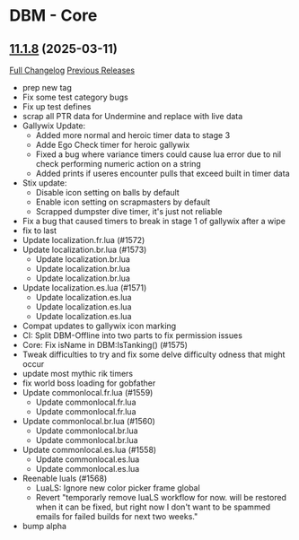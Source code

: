 # DBM - Core

## [11.1.8](https://github.com/DeadlyBossMods/DeadlyBossMods/tree/11.1.8) (2025-03-11)
[Full Changelog](https://github.com/DeadlyBossMods/DeadlyBossMods/compare/11.1.7...11.1.8) [Previous Releases](https://github.com/DeadlyBossMods/DeadlyBossMods/releases)

- prep new tag  
- Fix some test category bugs  
- Fix up test defines  
- scrap all PTR data for Undermine and replace with live data  
- Gallywix Update:  
     - Added more normal and heroic timer data to stage 3  
     - Adde Ego Check timer for heroic gallywix  
     - Fixed a bug where variance timers could cause lua error due to nil check performing numeric action on a string  
     - Added prints if useres encounter pulls that exceed built in timer data  
- Stix update:  
     - Disable icon setting on balls by default  
     - Enable icon setting on scrapmasters by default  
     - Scrapped dumpster dive timer, it's just not reliable  
- Fix a bug that caused timers to break in stage 1 of gallywix after a wipe  
-  fix to last  
- Update localization.fr.lua (#1572)  
- Update localization.br.lua (#1573)  
    * Update localization.br.lua  
    * Update localization.br.lua  
    * Update localization.br.lua  
- Update localization.es.lua (#1571)  
    * Update localization.es.lua  
    * Update localization.es.lua  
    * Update localization.es.lua  
- Compat updates to gallywix icon marking  
-  CI: Split DBM-Offline into two parts to fix permission issues  
- Core: Fix isName in DBM:IsTanking() (#1575)  
- Tweak difficulties to try and fix some delve difficulty odness that might occur  
- update most mythic rik timers  
- fix world boss loading for gobfather  
- Update commonlocal.fr.lua (#1559)  
    * Update commonlocal.fr.lua  
    * Update commonlocal.fr.lua  
- Update commonlocal.br.lua (#1560)  
    * Update commonlocal.br.lua  
    * Update commonlocal.br.lua  
- Update commonlocal.es.lua (#1558)  
    * Update commonlocal.es.lua  
    * Update commonlocal.es.lua  
- Reenable luals (#1568)  
    * LuaLS: Ignore new color picker frame global  
    * Revert "temporarly remove luaLS workflow for now. will be restored when it can be fixed, but right now I don't want to be spammed emails for failed builds for next two weeks."  
- bump alpha  
